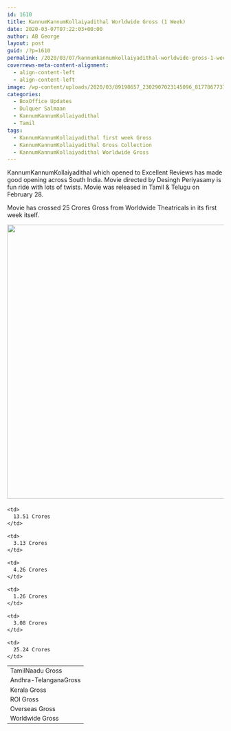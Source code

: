 ```yaml
---
id: 1610
title: KannumKannumKollaiyadithal Worldwide Gross (1 Week)
date: 2020-03-07T07:22:03+00:00
author: AB George
layout: post
guid: /?p=1610
permalink: /2020/03/07/kannumkannumkollaiyadithal-worldwide-gross-1-week/
covernews-meta-content-alignment:
  - align-content-left
  - align-content-left
image: /wp-content/uploads/2020/03/89198657_2302907023145096_8177867737335332864_o.jpg
categories:
  - BoxOffice Updates
  - Dulquer Salmaan
  - KannumKannumKollaiyadithal
  - Tamil
tags:
  - KannumKannumKollaiyadithal first week Gross
  - KannumKannumKollaiyadithal Gross Collection
  - KannumKannumKollaiyadithal Worldwide Gross
---
```

KannumKannumKollaiyadithal which opened to Excellent Reviews has made good opening across South India. Movie directed by Desingh Periyasamy is fun ride with lots of twists. Movie was released in Tamil & Telugu on February 28. 

Movie has crossed 25 Crores Gross from Worldwide Theatricals in its first week itself.

<img loading="lazy" width="720" height="638" src="/wp-content/uploads/2020/03/IMG-20200306-WA0048.jpg" alt="" class="wp-image-1611" srcset="/wp-content/uploads/2020/03/IMG-20200306-WA0048.jpg 720w, /wp-content/uploads/2020/03/IMG-20200306-WA0048-300x266.jpg 300w" sizes="(max-width: 720px) 100vw, 720px" />  

<table class="wp-block-table">
  <tr>
    <td>
      TamilNaadu Gross
    </td>
    
    <td>
      13.51 Crores
    </td>
  </tr>
  
  <tr>
    <td>
      Andhra-TelanganaGross
    </td>
    
    <td>
      3.13 Crores
    </td>
  </tr>
  
  <tr>
    <td>
      Kerala Gross
    </td>
    
    <td>
      4.26 Crores
    </td>
  </tr>
  
  <tr>
    <td>
      ROI Gross
    </td>
    
    <td>
      1.26 Crores
    </td>
  </tr>
  
  <tr>
    <td>
      Overseas Gross
    </td>
    
    <td>
      3.08 Crores
    </td>
  </tr>
  
  <tr>
    <td>
      Worldwide Gross
    </td>
    
    <td>
      25.24 Crores
    </td>
  </tr>
</table>